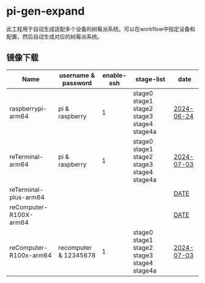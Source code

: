 # pi-gen-expand

此工程用于自动生成适配多个设备的树莓派系统。可以在workflow中指定设备和配置，然后自动生成对应的树莓派系统。

## 镜像下载

| Name                  |   username & password   | enable-ssh |        stage-list       |      date      |
|-----------------------|-------------------------|------------|-------------------------|----------------|
| raspberrypi-arm64     | pi & raspberry          | 1          | stage0 stage1 stage2 stage3 stage4 stage4a | [2024-06-24](https://github.com/is-qian/pi-gen/actions/runs/9641251531/artifacts/1630637877)|
| reTerminal-arm64      | pi & raspberry          | 1          | stage0 stage1 stage2 stage3 stage4 stage4a | [2024-07-03](https://github.com/is-qian/pi-gen/actions/runs/9772615711/artifacts/1662620401)|
| reTerminal-plus-arm64 |                         |            |                         |   [DATE](NULL) |
| reComputer-R100X-arm64|                         |            |                         |   [DATE](NULL) |
| reComputer-R100x-arm64 | recomputer & 12345678   | 1          | stage0 stage1 stage2 stage3 stage4 stage4a | [2024-07-03](https://github.com/is-qian/pi-gen/actions/runs/9772615640/artifacts/1662611671)|

